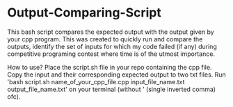 # Output-Comparing-Script
This bash script compares the expected output with the output given by your cpp program. This was created to quickly run and compare the outputs, identify the set of inputs for which my code failed (if any) during competitive programing contest where time is of the utmost importance. 

How to use?
Place the script.sh file in your repo containing the cpp file. Copy the input and their corresponding expected output to two txt files. Run 'bash script.sh name_of_your_cpp_file.cpp input_file_name.txt output_file_name.txt' on your terminal (without ' (single inverted comma) ofc).  
